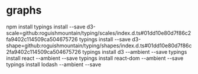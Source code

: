 # graphs
npm install
typings install --save d3-scale=github:roguishmountain/typing/scales/index.d.ts#01dd10e80d7f86c2fa9402c114509ca504675726
typings install --save d3-shape=github:roguishmountain/typing/shapes/index.d.ts#01dd10e80d7f86c2fa9402c114509ca504675726
typings install d3 --ambient --save
typings install react --ambient --save
typings install react-dom --ambient --save
typings install lodash --ambient --save
